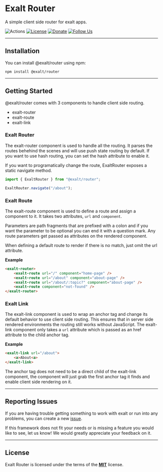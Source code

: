 # Exalt Router

A simple client side router for exalt apps.

![Actions](https://github.com/exalt/exalt-router/workflows/build/badge.svg)
[![License](https://img.shields.io/badge/license-MIT-blue.svg)](https://github.com/exalt/exalt-router/blob/main/LICENSE)
[![Donate](https://img.shields.io/badge/patreon-donate-green.svg)](https://www.patreon.com/outwalkstudios)
[![Follow Us](https://img.shields.io/badge/follow-on%20twitter-4AA1EC.svg)](https://twitter.com/exaltjs)

---

## Installation

You can install @exalt/router using npm:

```
npm install @exalt/router
```

---

## Getting Started

@exalt/router comes with 3 components to handle client side routing.

- exalt-router
- exalt-route
- exalt-link

### Exalt Router

The exalt-router component is used to handle all the routing.
It parses the routes behehind the scenes and will use push state routing by default.
If you want to use hash routing, you can set the hash attribute to enable it.

If you want to programatically change the route, ExaltRouter exposes a static navigate method.

```js
import { ExaltRouter } from "@exalt/router";

ExaltRouter.navigate("/about");
```

### Exalt Route

The exalt-route component is used to define a route and assign a component to it.
It takes two attributes, `url` and `component`.

Parameters are path fragments that are prefixed with a colon and if you want the parameter to be optional you can end it with a question mark. Any route parameters get passed as attributes on the rendered component.

When defining a default route to render if there is no match, just omit the url attribute.

**Example**
```html
<exalt-router>
    <exalt-route url="/" component="home-page" />
    <exalt-route url="/about" component="about-page" />
    <exalt-route url="/about/:topic?" component="about-page" />
    <exalt-route component="not-found" />
</exalt-router>
```

### Exalt Link

The exalt-link component is used to wrap an anchor tag and change its default behavior to use client side routing.
This ensures that in server side rendered environments the routing still works without JavaScript.
The exalt-link component only takes a `url` attribute which is passed as an href attribute to the child anchor tag.

**Example**
```html
<exalt-link url="/about">
    <a>About<a>
</exalt-link>
```

The anchor tag does not need to be a direct child of the exalt-link component, the component will just grab the first anchor tag it finds and enable client side rendering on it.

---

## Reporting Issues

If you are having trouble getting something to work with exalt or run into any problems, you can create a new [issue](https://github.com/exalt/exalt-router/issues).

If this framework does not fit your needs or is missing a feature you would like to see, let us know! We would greatly appreciate your feedback on it.

---

## License

Exalt Router is licensed under the terms of the [**MIT**](https://github.com/exalt/exalt-router/blob/main/LICENSE) license.